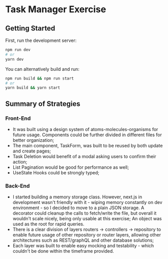 # Task Manager Exercise

## Getting Started

First, run the development server:

```bash
npm run dev
# or
yarn dev
```

You can alternatively build and run:

```bash
npm run build && npm run start
# or
yarn build && yarn start
```

## Summary of Strategies

### Front-End

- It was built using a design system of atoms-molecules-organisms for future usage. Components could be further divided in different files for better organization;
- The main component, TaskForm, was built to be reused by both update and create pages;
- Task Deletion would benefit of a modal asking users to confirm their action;
- List Pagination would be good for performance as well;
- UseState Hooks could be strongly typed;

### Back-End

- I started building a memory storage class. However, next.js in development
wasn't friendly with it - wiping memory constantly on dev environment - so I decided to move to a plain JSON storage. A decorator could cleanup the calls to fetch/write the file, but overall it wouldn't scale nicely, being only usable at this exercise; An object was used as the root for rapid queries.
- There is a clear division of layers routers -> controllers -> repository to enable future usage of other repository or router layers, allowing other architectures such as REST/graphQL and other database solutions;
- Each layer was built to enable easy mocking and testability - which couldn't be done within the timeframe provided.
